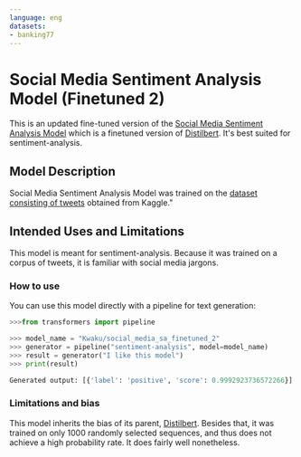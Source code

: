 ```yaml
---
language: eng
datasets:
- banking77
---
```


# Social Media Sentiment Analysis Model (Finetuned 2)
This is an updated fine-tuned version of the [Social Media Sentiment Analysis Model](https://huggingface.co/Kwaku/social_media_sa) which is a finetuned version of [Distilbert](https://huggingface.co/models?other=distilbert). It's best suited for sentiment-analysis.

## Model Description
Social Media Sentiment Analysis Model was trained on the [dataset consisting of tweets](https://www.kaggle.com/code/mohamednabill7/sentiment-analysis-of-twitter-data/data) obtained from Kaggle."

## Intended Uses and Limitations
This model is meant for sentiment-analysis. Because it was trained on a corpus of tweets, it is familiar with social media jargons.

### How to use

You can use this model directly with a pipeline for text generation:

```python
>>>from transformers import pipeline

>>> model_name = "Kwaku/social_media_sa_finetuned_2"
>>> generator = pipeline("sentiment-analysis", model=model_name)
>>> result = generator("I like this model")
>>> print(result)

Generated output: [{'label': 'positive', 'score': 0.9992923736572266}]
```

### Limitations and bias

This model inherits the bias of its parent, [Distilbert](https://huggingface.co/models?other=distilbert).
Besides that, it was trained on only 1000 randomly selected sequences, and thus does not achieve a high probability rate.
It does fairly well nonetheless.